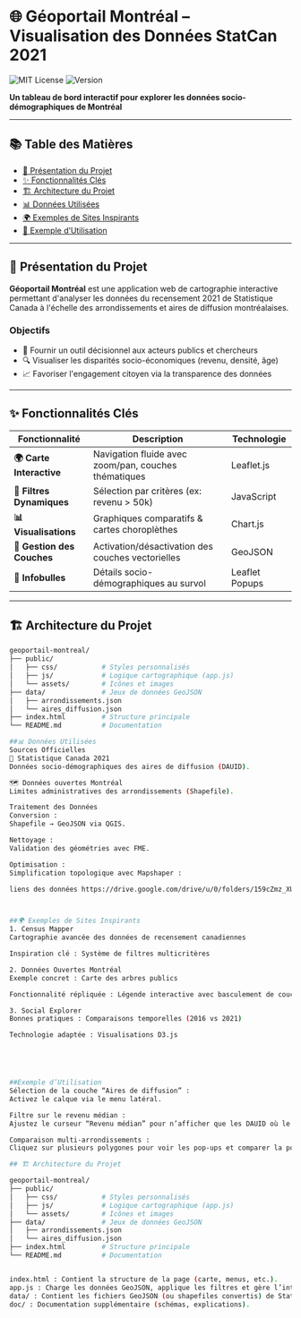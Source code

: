 # 🌐 Géoportail Montréal – Visualisation des Données StatCan 2021

![MIT License](https://img.shields.io/badge/License-MIT-green.svg) 
![Version](https://img.shields.io/badge/Version-1.0.0-blue)

**Un tableau de bord interactif pour explorer les données socio-démographiques de Montréal**  


---

## 📚 Table des Matières
- [🌆 Présentation du Projet](#-présentation-du-projet)
- [✨ Fonctionnalités Clés](#-fonctionnalités-clés)
- [🏗 Architecture du Projet](#-architecture-du-projet)
- [📊 Données Utilisées](#-données-utilisées)
- [🌍 Exemples de Sites Inspirants](#-exemples-de-sites-inspirants)
- [🎯 Exemple d’Utilisation](#-exemple-dutilisation)


---

## 🌆 Présentation du Projet
**Géoportail Montréal** est une application web de cartographie interactive permettant d'analyser les données du recensement 2021 de Statistique Canada à l'échelle des arrondissements et aires de diffusion montréalaises.

### Objectifs
- 🎯 Fournir un outil décisionnel aux acteurs publics et chercheurs
- 🔍 Visualiser les disparités socio-économiques (revenu, densité, âge)
- 📈 Favoriser l'engagement citoyen via la transparence des données

---

## ✨ Fonctionnalités Clés
| Fonctionnalité | Description | Technologie |
|----------------|-------------|-------------|
| **🌍 Carte Interactive** | Navigation fluide avec zoom/pan, couches thématiques | Leaflet.js |
| **🔎 Filtres Dynamiques** | Sélection par critères (ex: revenu > 50k) | JavaScript |
| **📊 Visualisations** | Graphiques comparatifs & cartes choroplèthes | Chart.js |
| **🔄 Gestion des Couches** | Activation/désactivation des couches vectorielles | GeoJSON |
| **📌 Infobulles** | Détails socio-démographiques au survol | Leaflet Popups |

---

## 🏗 Architecture du Projet
```bash
geoportail-montreal/
├── public/
│   ├── css/           # Styles personnalisés
│   ├── js/            # Logique cartographique (app.js)
│   └── assets/        # Icônes et images
├── data/              # Jeux de données GeoJSON
│   ├── arrondissements.json
│   └── aires_diffusion.json
├── index.html         # Structure principale
└── README.md          # Documentation

##📊 Données Utilisées
Sources Officielles
📂 Statistique Canada 2021
Données socio-démographiques des aires de diffusion (DAUID).

🗺 Données ouvertes Montréal
Limites administratives des arrondissements (Shapefile).

Traitement des Données
Conversion :
Shapefile → GeoJSON via QGIS.

Nettoyage :
Validation des géométries avec FME.

Optimisation :
Simplification topologique avec Mapshaper :

liens des données https://drive.google.com/drive/u/0/folders/159cZmz_XU4CxS5tfzuFcpOks9_qQNcCA



##🌍 Exemples de Sites Inspirants
1. Census Mapper
Cartographie avancée des données de recensement canadiennes

Inspiration clé : Système de filtres multicritères

2. Données Ouvertes Montréal
Exemple concret : Carte des arbres publics

Fonctionnalité répliquée : Légende interactive avec basculement de couches

3. Social Explorer
Bonnes pratiques : Comparaisons temporelles (2016 vs 2021)

Technologie adaptée : Visualisations D3.js





##Exemple d’Utilisation
Sélection de la couche “Aires de diffusion” :
Activez le calque via le menu latéral.

Filtre sur le revenu médian :
Ajustez le curseur “Revenu médian” pour n’afficher que les DAUID où le revenu est supérieur à 40 000 $.

Comparaison multi-arrondissements :
Cliquez sur plusieurs polygones pour voir les pop-ups et comparer la population, la densité, etc.

## 🏗 Architecture du Projet

geoportail-montreal/
├── public/
│   ├── css/           # Styles personnalisés
│   ├── js/            # Logique cartographique (app.js)
│   └── assets/        # Icônes et images
├── data/              # Jeux de données GeoJSON
│   ├── arrondissements.json
│   └── aires_diffusion.json
├── index.html         # Structure principale
└── README.md          # Documentation


index.html : Contient la structure de la page (carte, menus, etc.).
app.js : Charge les données GeoJSON, applique les filtres et gère l’interface de la carte.
data/ : Contient les fichiers GeoJSON (ou shapefiles convertis) de StatCan et des arrondissements.
doc/ : Documentation supplémentaire (schémas, explications).
